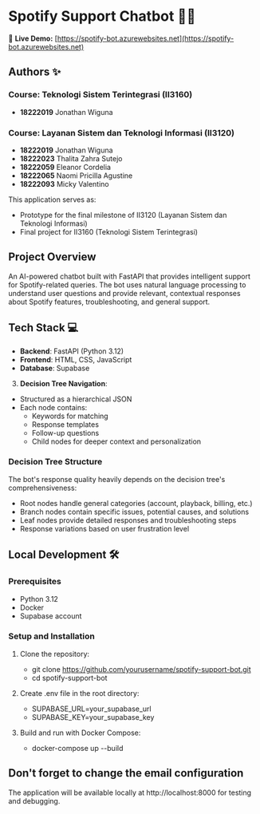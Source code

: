 # Spotify Support Chatbot 🎵🤖

🔗 **Live Demo:** [https://spotify-bot.azurewebsites.net](https://spotify-bot.azurewebsites.net)

## Authors ✨

### Course: Teknologi Sistem Terintegrasi (II3160)

- **18222019** Jonathan Wiguna

### Course: Layanan Sistem dan Teknologi Informasi (II3120)

- **18222019** Jonathan Wiguna
- **18222023** Thalita Zahra Sutejo
- **18222059** Eleanor Cordelia
- **18222065** Naomi Pricilla Agustine
- **18222093** Micky Valentino

This application serves as:

- Prototype for the final milestone of II3120 (Layanan Sistem dan Teknologi Informasi)
- Final project for II3160 (Teknologi Sistem Terintegrasi)

## Project Overview

An AI-powered chatbot built with FastAPI that provides intelligent support for Spotify-related queries. The bot uses natural language processing to understand user questions and provide relevant, contextual responses about Spotify features, troubleshooting, and general support.

## Tech Stack 💻

- **Backend**: FastAPI (Python 3.12)
- **Frontend**: HTML, CSS, JavaScript
- **Database**: Supabase

3. **Decision Tree Navigation**:
  - Structured as a hierarchical JSON
  - Each node contains:
    - Keywords for matching
    - Response templates
    - Follow-up questions
    - Child nodes for deeper context and personalization

### Decision Tree Structure
The bot's response quality heavily depends on the decision tree's comprehensiveness:
- Root nodes handle general categories (account, playback, billing, etc.)
- Branch nodes contain specific issues, potential causes, and solutions
- Leaf nodes provide detailed responses and troubleshooting steps
- Response variations based on user frustration level 

## Local Development 🛠️

### Prerequisites
- Python 3.12
- Docker
- Supabase account

### Setup and Installation

1. Clone the repository:
    - git clone https://github.com/yourusername/spotify-support-bot.git
    - cd spotify-support-bot

2. Create .env file in the root directory:
    - SUPABASE_URL=your_supabase_url
    - SUPABASE_KEY=your_supabase_key

3. Build and run with Docker Compose:
    - docker-compose up --build

## Don't forget to change the email configuration

The application will be available locally at http://localhost:8000 for testing and debugging.
